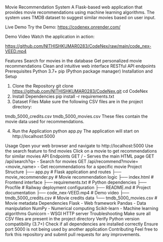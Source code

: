 Movie Recommendation System
A Flask-based web application that provides movie recommendations using machine learning algorithms. The system uses TMDB dataset to suggest similar movies based on user input.

Live Demo
Try the Demo: https://codenex.onrender.com/

Demo Video
Watch the application in action:

https://github.com/NITHISHKUMAR0283/CodeNex/raw/main/code_nex-VEED.mp4

Features
Search for movies in the database
Get personalized movie recommendations
Clean and intuitive web interface
RESTful API endpoints
Prerequisites
Python 3.7+
pip (Python package manager)
Installation and Setup
1. Clone the Repository
git clone https://github.com/NITHISHKUMAR0283/CodeNex.git
cd CodeNex
2. Install Dependencies
pip install -r requirements.txt
3. Dataset Files
Make sure the following CSV files are in the project directory:

tmdb_5000_credits.csv
tmdb_5000_movies.csv
These files contain the movie data used for recommendations.

4. Run the Application
python app.py
The application will start on http://localhost:5000

Usage
Open your web browser and navigate to http://localhost:5000
Use the search feature to find movies
Click on a movie to get recommendations for similar movies
API Endpoints
GET / - Serves the main HTML page
GET /api/search?q=<query> - Search for movies
GET /api/recommend?movie=<movie_name> - Get recommendations for a specific movie
Project Structure
├── app.py                    # Flask application and routes
├── movie_recommender.py      # Movie recommendation logic
├── index.html               # Frontend interface
├── requirements.txt         # Python dependencies
├── Procfile                 # Railway deployment configuration
├── README.md                # Project documentation
├── code_nex-VEED.mp4        # Demo video
├── tmdb_5000_credits.csv    # Movie credits data
└── tmdb_5000_movies.csv     # Movie metadata
Dependencies
Flask - Web framework
Pandas - Data manipulation
NumPy - Numerical computing
Scikit-learn - Machine learning algorithms
Gunicorn - WSGI HTTP server
Troubleshooting
Make sure all CSV files are present in the project directory
Verify Python version compatibility (3.7+)
Check if all dependencies are installed correctly
Ensure port 5000 is not being used by another application
Contributing
Feel free to fork this repository and submit pull requests for any improvements.
